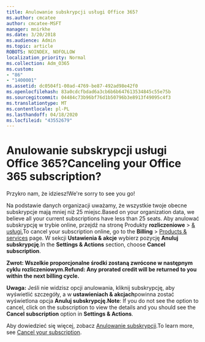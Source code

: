 ```yaml
---
title: Anulowanie subskrypcji usługi Office 365?
ms.author: cmcatee
author: cmcatee-MSFT
manager: mnirkhe
ms.date: 3/20/2018
ms.audience: Admin
ms.topic: article
ROBOTS: NOINDEX, NOFOLLOW
localization_priority: Normal
ms.collection: Adm_O365
ms.custom:
- "86"
- "1400001"
ms.assetid: dc0504f1-00ad-4769-be87-492ad98e42f0
ms.openlocfilehash: 83a0cdcfbdad6a3cb6b6b647613534845c55e75b
ms.sourcegitcommit: 04484c73b96bf76d1b50796b3e8913f49095c4f3
ms.translationtype: MT
ms.contentlocale: pl-PL
ms.lasthandoff: 04/18/2020
ms.locfileid: "43552679"
---
```

# <a name="canceling-your-office-365-subscription"></a><span data-ttu-id="3550e-102">Anulowanie subskrypcji usługi Office 365?</span><span class="sxs-lookup"><span data-stu-id="3550e-102">Canceling your Office 365 subscription?</span></span>

<span data-ttu-id="3550e-103">Przykro nam, że idziesz!</span><span class="sxs-lookup"><span data-stu-id="3550e-103">We're sorry to see you go!</span></span>
  
<span data-ttu-id="3550e-104">Na podstawie danych organizacji uważamy, że wszystkie twoje obecne subskrypcje mają mniej niż 25 miejsc.</span><span class="sxs-lookup"><span data-stu-id="3550e-104">Based on your organization data, we believe all your current subscriptions have less than 25 seats.</span></span> <span data-ttu-id="3550e-105">Aby anulować subskrypcję w trybie online, przejdź na stronę Produkty **rozliczeniowe** \> [& usługi.](https://go.microsoft.com/fwlink/p/?linkid=842054)</span><span class="sxs-lookup"><span data-stu-id="3550e-105">To cancel your subscription online, go to the **Billing** \> [Products & services](https://go.microsoft.com/fwlink/p/?linkid=842054) page.</span></span> <span data-ttu-id="3550e-106">W sekcji **Ustawienia & akcje** wybierz pozycję **Anuluj subskrypcję**.</span><span class="sxs-lookup"><span data-stu-id="3550e-106">In the **Settings & Actions** section, choose **Cancel subscription**.</span></span>
  
<span data-ttu-id="3550e-107">**Zwrot: Wszelkie proporcjonalne środki zostaną zwrócone w następnym cyklu rozliczeniowym.**</span><span class="sxs-lookup"><span data-stu-id="3550e-107">**Refund: Any prorated credit will be returned to you within the next billing cycle.**</span></span> 

<span data-ttu-id="3550e-108">**Uwaga:** Jeśli nie widzisz opcji anulowania, kliknij subskrypcję, aby wyświetlić szczegóły, a w **ustawieniach & akcjach**powinna zostać wyświetlona opcja **Anuluj subskrypcję.**</span><span class="sxs-lookup"><span data-stu-id="3550e-108">**Note**: If you do not see the option to cancel, click on the subscription to view the details and you should see the **Cancel subscription** option in **Settings & Actions**.</span></span> 

<span data-ttu-id="3550e-109">Aby dowiedzieć się więcej, zobacz [Anulowanie subskrypcji](https://docs.microsoft.com/office365/admin/subscriptions-and-billing/cancel-your-subscription).</span><span class="sxs-lookup"><span data-stu-id="3550e-109">To learn more, see [Cancel your subscription](https://docs.microsoft.com/office365/admin/subscriptions-and-billing/cancel-your-subscription).</span></span> 
